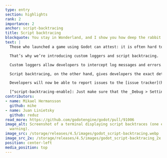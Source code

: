 ```yaml
---
type: entry
section: highlights
rank: 2
importance: 2
anchor: script-backtracing
title: Script backtracing
blockquote: You stay in Wonderland, and I show you how deep the rabbit hole goes
text: |
  Those who launched a game using Godot can attest: it is often hard to debug why an error occurs on users’ devices. Is it a problem caused by the developers’ code, or a bug from the engine itself?

  That’s why we’re introducing custom loggers and script backtracing.

  Custom loggers allow developers to intercept log messages and errors. That makes it possible to create a tool for reporting bugs within your game.

  Script backtracing, on the other hand, gives developers the exact details on where an issue happened in the code. Even in "Release" builds.[^script-backtracing-enable]

  Developers will now be able to report issues to the [issue tracker](https://github.com/godotengine/godot/issues) more accurately, making Godot more stable for them and their users.

  [^script-backtracing-enable]: Just make sure that the _Debug > Settings > GDScript > Always Track Call Stacks_ project setting is enabled.
contributors:
- name: Mikael Hermansson
  github: mihe
- name: Juan Linietsky
  github: reduz
read_more: https://github.com/godotengine/godot/pull/91006
image_alt: Screenshot of a terminal displaying script backtraces (one error, one
  warning).
image_src: /storage/releases/4.5/images/godot_script-backtracing.webp
image_src_2x: /storage/releases/4.5/images/godot_script-backtracing_2x.webp
position: center-left
media_position: top
---
```

